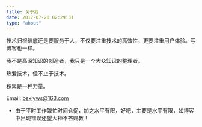 ```yaml
---
title: 关于我
date: 2017-07-20 02:29:31
type: "about"
---
```



技术归根结底还是要服务于人，不仅要注重技术的高效性，更要注重用户体验。写博客也一样。

我不是高深知识的创造者，我只是一个大众知识的整理者。

热爱技术，但不止于技术。

积累是一种力量。

Email: bsxlyws@163.com

* 由于平时工作繁忙时间仓促，加之水平有限，好吧，主要是水平有限，如博客中出现错误还望大神不吝赐教！
